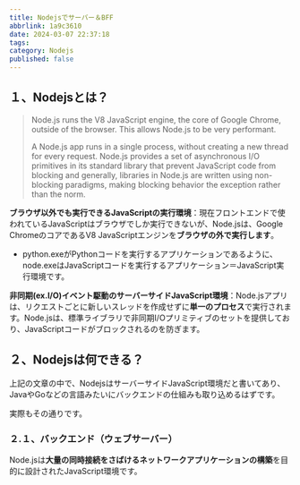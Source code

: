 ```yaml
---
title: Nodejsでサーバー＆BFF
abbrlink: 1a9c3610
date: 2024-03-07 22:37:18
tags:
category: Nodejs
published: false
---
```


## １、Nodejsとは？

> Node.js runs the V8 JavaScript engine, the core of Google Chrome, outside of the browser. This allows Node.js to be very performant.
>
> A Node.js app runs in a single process, without creating a new thread for every request. Node.js provides a set of asynchronous I/O primitives in its standard library that prevent JavaScript code from blocking and generally, libraries in Node.js are written using non-blocking paradigms, making blocking behavior the exception rather than the norm.

**ブラウザ以外でも実行できるJavaScriptの実行環境**：現在フロントエンドで使われているJavaScriptはブラウザでしか実行できないが、Node.jsは、Google ChromeのコアであるV8 JavaScriptエンジンを**ブラウザの外で実行します**。

+ python.exeがPythonコードを実行するアプリケーションであるように、node.exeはJavaScriptコードを実行するアプリケーション＝JavaScript実行環境です。

**非同期(ex.I/O)イベント駆動のサーバーサイドJavaScript環境**：Node.jsアプリは、リクエストごとに新しいスレッドを作成せずに**単一のプロセス**で実行されます。Node.jsは、標準ライブラリで非同期I/Oプリミティブのセットを提供しており、JavaScriptコードがブロックされるのを防ぎます。

## ２、Nodejsは何できる？

上記の文章の中で、NodejsはサーバーサイドJavaScript環境だと書いてあり、JavaやGoなどの言語みたいにバックエンドの仕組みも取り込めるはずです。

実際もその通りです。

### ２.１、バックエンド（ウェブサーバー）

Node.jsは**大量の同時接続をさばけるネットワークアプリケーションの構築**を目的に設計されたJavaScript環境です。

